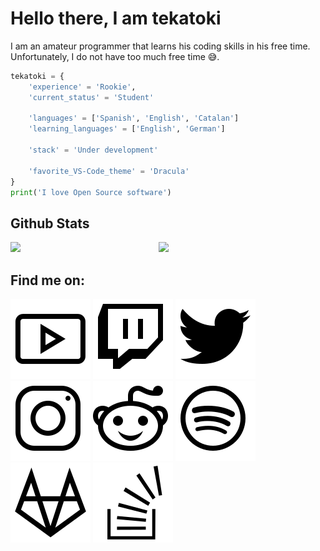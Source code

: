 # Hello there, I am tekatoki

I am an amateur programmer that learns his coding skills in his free time.    
Unfortunately, I do not have too much free time 😅.


````python
tekatoki = {    
    'experience' = 'Rookie',
    'current_status' = 'Student'
    
    'languages' = ['Spanish', 'English', 'Catalan']
    'learning_languages' = ['English', 'German']

    'stack' = 'Under development'

    'favorite_VS-Code_theme' = 'Dracula'
}
print('I love Open Source software')
```` 

<!-- 
$username = add_your_github's_username
$hide= (hide anything you want) stars, commits, prs, issues, contribs
$count_private= true|false (to count your private activity on github)
$show_icons= true|false
$theme= THEME_NAME
 -->

## Github Stats

<img align='left' width='47%' src='https://github-readme-stats.vercel.app/api?username=tekatoki&hide=&count_private=true&show_icons=true&theme=dark'>

<img width= '47%' src= 'https://github-readme-stats.vercel.app/api/top-langs/?username=tekatoki&count_private=true&layout=compact&theme=dark'>

## Find me on:

[![Youtube](./icons/youtube.svg)](https://www.youtube.com/channel/UCbqrUcad2dKqa0T66oKvhpA)
[![Twitch](./icons/twitch.svg)](https://www.twitch.tv/danioid548)
[![Twitter](./icons/twitter.svg)](https://twitter.com/danioid_)
[![Instagram](./icons/instagram.svg)](https://www.instagram.com/danioid_/)
[![Reddit](./icons/reddit.svg)](https://www.reddit.com/user/Danioid_)
[![Spotify](./icons/spotify.svg)](https://open.spotify.com/user/5slf08xnlchsdunpd36sycl2a?si=cab72de2c76a4297)
[![GitLab](./icons/gitlab.svg)](https://gitlab.com/tekatoki)
[![Stack Overflow](./icons/stack-overflow.svg)](https://stackoverflow.com/users/16606821/tekatoki)
